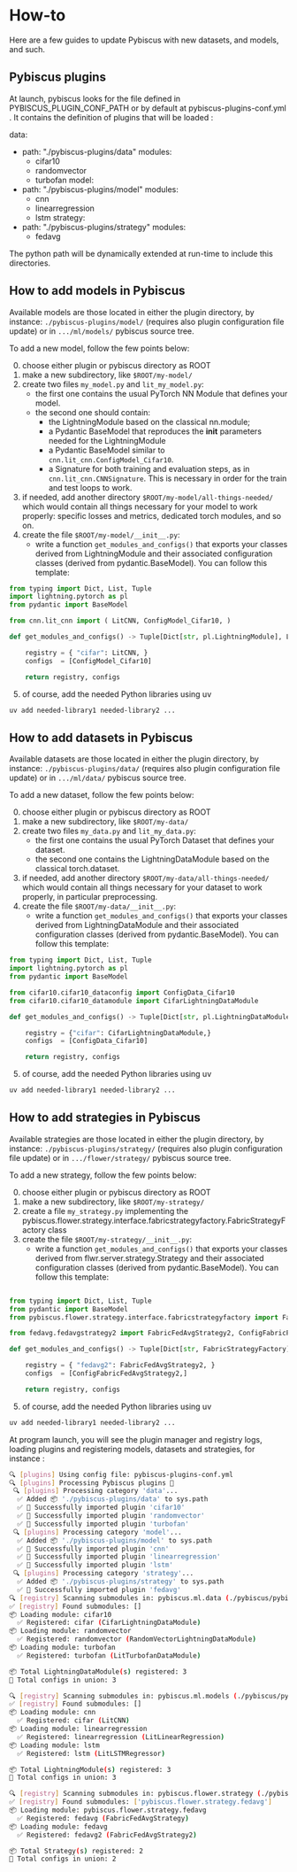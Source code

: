 # How-to

Here are a few guides to update Pybiscus with new datasets, and models, and such.

## Pybiscus plugins

At launch, pybiscus looks for the file defined in PYBISCUS_PLUGIN_CONF_PATH
or by default at pybiscus-plugins-conf.yml .
It contains the definition of plugins that will be loaded :

data:
  - path: "./pybiscus-plugins/data"
    modules:
      - cifar10
      - randomvector
      - turbofan
model:
  - path: "./pybiscus-plugins/model"
    modules:
      - cnn
      - linearregression
      - lstm
strategy:
  - path: "./pybiscus-plugins/strategy"
    modules:
      - fedavg

The python path will be dynamically extended at run-time to include this directories.

## How to add models in Pybiscus

Available models are those located in either the plugin directory,
by instance: `./pybiscus-plugins/model/`
(requires also plugin configuration file update)
or in `.../ml/models/` pybiscus source tree. 


To add a new model, follow the few points below:

0. choose either plugin or pybiscus directory as ROOT
1. make a new subdirectory, like `$ROOT/my-model/`
2. create two files `my_model.py` and `lit_my_model.py`:
    - the first one contains the usual PyTorch NN Module that defines your model.
    - the second one should contain:
        - the LightningModule based on the classical nn.module;
        - a Pydantic BaseModel that reproduces the __init__ parameters needed for the LightningModule
        - a Pydantic BaseModel similar to `cnn.lit_cnn.ConfigModel_Cifar10`.
        - a Signature for both training and evaluation steps, as in `cnn.lit_cnn.CNNSignature`. This is necessary in order for the train and test loops to work.
3. if needed, add another directory `$ROOT/my-model/all-things-needed/` which would contain all things necessary for your model to work properly: specific losses and metrics, dedicated torch modules, and so on.
4. create the file `$ROOT/my-model/__init__.py`:
    - write a function `get_modules_and_configs()` 
    that exports your classes derived from LightningModule
    and their associated configuration classes (derived from pydantic.BaseModel).
    You can follow this template:

```python
from typing import Dict, List, Tuple
import lightning.pytorch as pl
from pydantic import BaseModel

from cnn.lit_cnn import ( LitCNN, ConfigModel_Cifar10, )

def get_modules_and_configs() -> Tuple[Dict[str, pl.LightningModule], List[BaseModel]]:

    registry = { "cifar": LitCNN, }
    configs  = [ConfigModel_Cifar10]

    return registry, configs
```

5. of course, add the needed Python libraries using uv
```bash
uv add needed-library1 needed-library2 ...
```

## How to add datasets in Pybiscus

Available datasets are those located in either the plugin directory,
by instance: `./pybiscus-plugins/data/`
(requires also plugin configuration file update)
or in `.../ml/data/` pybiscus source tree. 

To add a new dataset, follow the few points below:

0. choose either plugin or pybiscus directory as ROOT
1. make a new subdirectory, like `$ROOT/my-data/`
2. create two files `my_data.py` and `lit_my_data.py`:
    - the first one contains the usual PyTorch Dataset that defines your dataset.
    - the second one contains the LightningDataModule based on the classical torch.dataset.
3. if needed, add another directory `$ROOT/my-data/all-things-needed/` which would contain all things necessary for your dataset to work properly, in particular preprocessing.
4. create the file `$ROOT/my-data/__init__.py`:
    - write a function `get_modules_and_configs()` 
    that exports your classes derived from LightningDataModule
    and their associated configuration classes (derived from pydantic.BaseModel).
    You can follow this template:

```python
from typing import Dict, List, Tuple
import lightning.pytorch as pl
from pydantic import BaseModel

from cifar10.cifar10_dataconfig import ConfigData_Cifar10 
from cifar10.cifar10_datamodule import CifarLightningDataModule 

def get_modules_and_configs() -> Tuple[Dict[str, pl.LightningDataModule], List[BaseModel]]:

    registry = {"cifar": CifarLightningDataModule,}
    configs  = [ConfigData_Cifar10]

    return registry, configs
```
5. of course, add the needed Python libraries using uv
```bash
uv add needed-library1 needed-library2 ...
```

## How to add strategies in Pybiscus

Available strategies are those located in either the plugin directory,
by instance: `./pybiscus-plugins/strategy/`
(requires also plugin configuration file update)
or in `.../flower/strategy/` pybiscus source tree. 

To add a new strategy, follow the few points below:

0. choose either plugin or pybiscus directory as ROOT
1. make a new subdirectory, like `$ROOT/my-strategy/`
2. create a file `my_strategy.py` implementing the pybiscus.flower.strategy.interface.fabricstrategyfactory.FabricStrategyFactory class
3. create the file `$ROOT/my-strategy/__init__.py`:
    - write a function `get_modules_and_configs()` 
    that exports your classes derived from flwr.server.strategy.Strategy
    and their associated configuration classes (derived from pydantic.BaseModel).
    You can follow this template:

```python

from typing import Dict, List, Tuple
from pydantic import BaseModel
from pybiscus.flower.strategy.interface.fabricstrategyfactory import FabricStrategyFactory

from fedavg.fedavgstrategy2 import FabricFedAvgStrategy2, ConfigFabricFedAvgStrategy2

def get_modules_and_configs() -> Tuple[Dict[str, FabricStrategyFactory], List[BaseModel]]:

    registry = { "fedavg2": FabricFedAvgStrategy2, }
    configs  = [ConfigFabricFedAvgStrategy2,]

    return registry, configs
```
5. of course, add the needed Python libraries using uv
```bash
uv add needed-library1 needed-library2 ...
```

At program launch, you will see the plugin manager and registry logs, 
loading plugins and registering models, datasets and strategies, for instance :

```bash
🔍 [plugins] Using config file: pybiscus-plugins-conf.yml
🔍 [plugins] Processing Pybiscus plugins 🧩
 🔍 [plugins] Processing category 'data'...
  ✅ Added 📦 './pybiscus-plugins/data' to sys.path
  ✅ 🧩 Successfully imported plugin 'cifar10'
  ✅ 🧩 Successfully imported plugin 'randomvector'
  ✅ 🧩 Successfully imported plugin 'turbofan'
 🔍 [plugins] Processing category 'model'...
  ✅ Added 📦 './pybiscus-plugins/model' to sys.path
  ✅ 🧩 Successfully imported plugin 'cnn'
  ✅ 🧩 Successfully imported plugin 'linearregression'
  ✅ 🧩 Successfully imported plugin 'lstm'
 🔍 [plugins] Processing category 'strategy'...
  ✅ Added 📦 './pybiscus-plugins/strategy' to sys.path
  ✅ 🧩 Successfully imported plugin 'fedavg'
🔍 [registry] Scanning submodules in: pybiscus.ml.data (./pybiscus/pybiscus/ml/data)
✅ [registry] Found submodules: []
📦 Loading module: cifar10
  ✅ Registered: cifar (CifarLightningDataModule)
📦 Loading module: randomvector
  ✅ Registered: randomvector (RandomVectorLightningDataModule)
📦 Loading module: turbofan
  ✅ Registered: turbofan (LitTurbofanDataModule)

📦 Total LightningDataModule(s) registered: 3
🧩 Total configs in union: 3

🔍 [registry] Scanning submodules in: pybiscus.ml.models (./pybiscus/pybiscus/ml/models)
✅ [registry] Found submodules: []
📦 Loading module: cnn
  ✅ Registered: cifar (LitCNN)
📦 Loading module: linearregression
  ✅ Registered: linearregression (LitLinearRegression)
📦 Loading module: lstm
  ✅ Registered: lstm (LitLSTMRegressor)

📦 Total LightningModule(s) registered: 3
🧩 Total configs in union: 3

🔍 [registry] Scanning submodules in: pybiscus.flower.strategy (./pybiscus/pybiscus/flower/strategy)
✅ [registry] Found submodules: ['pybiscus.flower.strategy.fedavg']
📦 Loading module: pybiscus.flower.strategy.fedavg
  ✅ Registered: fedavg (FabricFedAvgStrategy)
📦 Loading module: fedavg
  ✅ Registered: fedavg2 (FabricFedAvgStrategy2)

📦 Total Strategy(s) registered: 2
🧩 Total configs in union: 2

```
